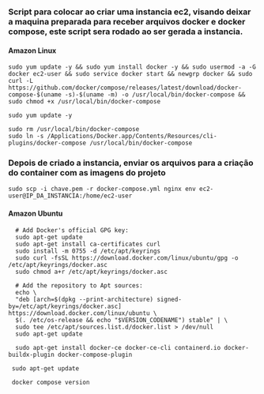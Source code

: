 ### Script para colocar ao criar uma instancia ec2, visando deixar a maquina preparada para receber arquivos docker e docker compose, este script sera rodado ao ser gerada a instancia.

#### Amazon Linux 
```
sudo yum update -y && sudo yum install docker -y && sudo usermod -a -G docker ec2-user && sudo service docker start && newgrp docker && sudo curl -L https://github.com/docker/compose/releases/latest/download/docker-compose-$(uname -s)-$(uname -m) -o /usr/local/bin/docker-compose && sudo chmod +x /usr/local/bin/docker-compose

sudo yum update -y

sudo rm /usr/local/bin/docker-compose
sudo ln -s /Applications/Docker.app/Contents/Resources/cli-plugins/docker-compose /usr/local/bin/docker-compose

```

### Depois de criado a instancia, enviar os arquivos para a criação do container com as imagens do projeto 

```
sudo scp -i chave.pem -r docker-compose.yml nginx env ec2-user@IP_DA_INSTANCIA:/home/ec2-user
```

#### Amazon Ubuntu 

```
  # Add Docker's official GPG key:
  sudo apt-get update
  sudo apt-get install ca-certificates curl
  sudo install -m 0755 -d /etc/apt/keyrings
  sudo curl -fsSL https://download.docker.com/linux/ubuntu/gpg -o /etc/apt/keyrings/docker.asc
  sudo chmod a+r /etc/apt/keyrings/docker.asc

  # Add the repository to Apt sources:
  echo \
  "deb [arch=$(dpkg --print-architecture) signed-by=/etc/apt/keyrings/docker.asc] https://download.docker.com/linux/ubuntu \
  $(. /etc/os-release && echo "$VERSION_CODENAME") stable" | \
  sudo tee /etc/apt/sources.list.d/docker.list > /dev/null
  sudo apt-get update
```

```
  sudo apt-get install docker-ce docker-ce-cli containerd.io docker-buildx-plugin docker-compose-plugin
```

```
 sudo apt-get update
```

```
 docker compose version
```


